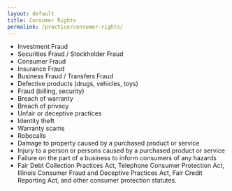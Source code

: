 ```yaml
---
layout: default
title: Consumer Rights
permalink: /practice/consumer-rights/
---
```


* Investment Fraud
* Securities Fraud / Stockholder Fraud
* Consumer Fraud
* Insurance Fraud
* Business Fraud / Transfers Fraud
* Defective products (drugs, vehicles, toys)
* Fraud (billing, security)
* Breach of warranty
* Breach of privacy
* Unfair or deceptive practices
* Identity theft
* Warranty scams
* Robocalls
* Damage to property caused by a purchased product or service
* Injury to a person or persons caused by a purchased product or service
* Failure on the part of a business to inform consumers of any hazards
* Fair Debt Collection Practices Act, Telephone Consumer Protection Act, Illinois Consumer Fraud and Deceptive Practices Act, Fair Credit Reporting Act, and other consumer protection statutes.